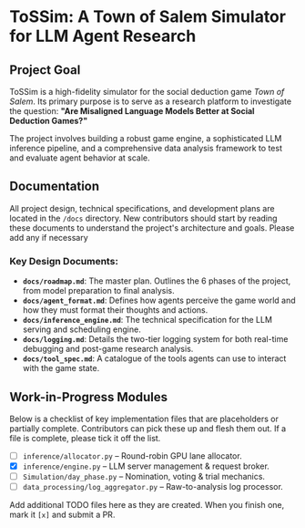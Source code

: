 # ToSSim: A Town of Salem Simulator for LLM Agent Research

## Project Goal

ToSSim is a high-fidelity simulator for the social deduction game *Town of Salem*. Its primary purpose is to serve as a research platform to investigate the question: **"Are Misaligned Language Models Better at Social Deduction Games?"**

The project involves building a robust game engine, a sophisticated LLM inference pipeline, and a comprehensive data analysis framework to test and evaluate agent behavior at scale.

## Documentation

All project design, technical specifications, and development plans are located in the `/docs` directory. New contributors should start by reading these documents to understand the project's architecture and goals.
Please add any if necessary

### Key Design Documents:
*   **`docs/roadmap.md`**: The master plan. Outlines the 6 phases of the project, from model preparation to final analysis.
*   **`docs/agent_format.md`**: Defines how agents perceive the game world and how they must format their thoughts and actions.
*   **`docs/inference_engine.md`**: The technical specification for the LLM serving and scheduling engine.
*   **`docs/logging.md`**: Details the two-tier logging system for both real-time debugging and post-game research analysis.
*   **`docs/tool_spec.md`**: A catalogue of the tools agents can use to interact with the game state.

## Work-in-Progress Modules

Below is a checklist of key implementation files that are placeholders or partially complete. Contributors can pick these up and flesh them out. If a file is complete, please tick it off the list.

- [ ] `inference/allocator.py` – Round-robin GPU lane allocator.
- [x] `inference/engine.py` – LLM server management & request broker.
- [ ] `Simulation/day_phase.py` – Nomination, voting & trial mechanics.
- [ ] `data_processing/log_aggregator.py` – Raw-to-analysis log processor.

Add additional TODO files here as they are created. When you finish one, mark it `[x]` and submit a PR.

